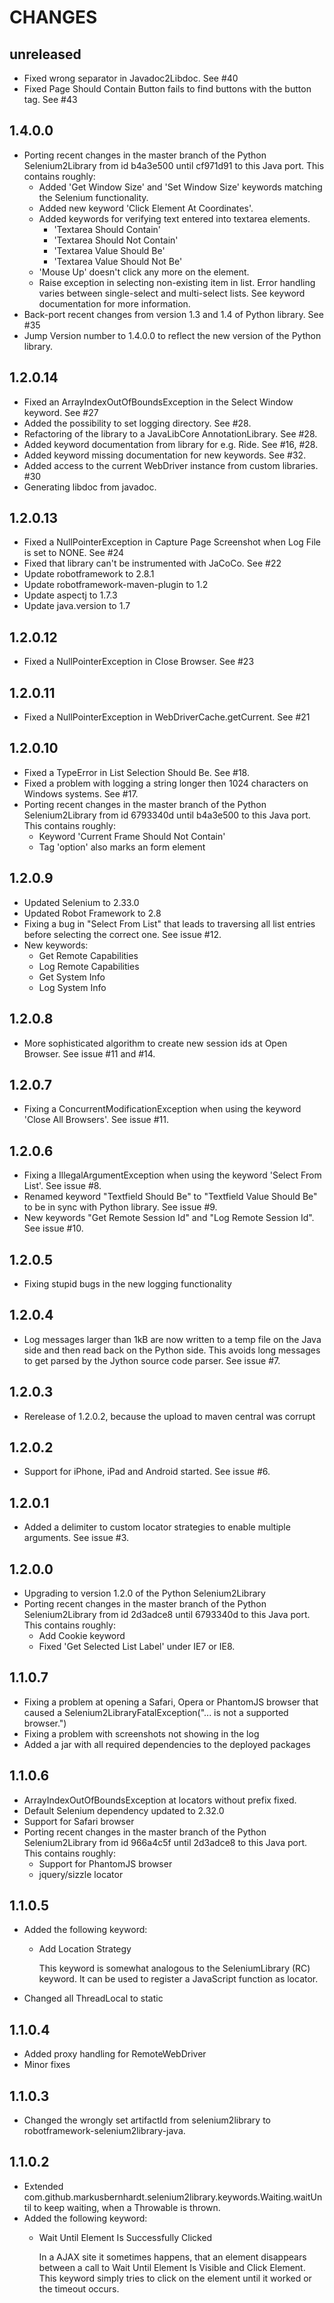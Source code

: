 CHANGES
=======

unreleased
----------
* Fixed wrong separator in Javadoc2Libdoc. See #40
* Fixed Page Should Contain Button fails to find buttons with the button tag. See #43

1.4.0.0
-------

* Porting recent changes in the master branch of the Python Selenium2Library
  from id b4a3e500 until cf971d91 to this Java port. This contains roughly:
  * Added 'Get Window Size' and 'Set Window Size' keywords matching the Selenium functionality.
  * Added new keyword 'Click Element At Coordinates'.
  * Added keywords for verifying text entered into textarea elements.
    * 'Textarea Should Contain'
    * 'Textarea Should Not Contain'
    * 'Textarea Value Should Be'
    * 'Textarea Value Should Not Be'
  * 'Mouse Up' doesn't click any more on the element.
  * Raise exception in selecting non-existing item in list. Error handling varies
    between single-select and multi-select lists. See keyword documentation for
    more information.
* Back-port recent changes from version 1.3 and 1.4 of Python library. See #35
* Jump Version number to 1.4.0.0 to reflect the new version of the Python library.

1.2.0.14
--------

* Fixed an ArrayIndexOutOfBoundsException in the Select Window keyword. See #27
* Added the possibility to set logging directory. See #28.
* Refactoring of the library to a JavaLibCore AnnotationLibrary. See #28.
* Added keyword documentation from library for e.g. Ride. See #16, #28.
* Added keyword missing documentation for new keywords. See #32.
* Added access to the current WebDriver instance from custom libraries. #30
* Generating libdoc from javadoc.

1.2.0.13
--------

* Fixed a NullPointerException in Capture Page Screenshot when Log File is set to NONE. See #24
* Fixed that library can't be instrumented with JaCoCo. See #22
* Update robotframework to 2.8.1
* Update robotframework-maven-plugin to 1.2
* Update aspectj to 1.7.3
* Update java.version to 1.7

1.2.0.12
--------

* Fixed a NullPointerException in Close Browser. See #23

1.2.0.11
--------

* Fixed a NullPointerException in WebDriverCache.getCurrent. See #21

1.2.0.10
--------

* Fixed a TypeError in List Selection Should Be. See #18.
* Fixed a problem with logging a string longer then 1024 characters on Windows systems. See #17.
* Porting recent changes in the master branch of the Python Selenium2Library
  from id 6793340d until b4a3e500 to this Java port. This contains roughly:
  * Keyword 'Current Frame Should Not Contain'
  * Tag 'option' also marks an form element
  

1.2.0.9
-------

* Updated Selenium to 2.33.0
* Updated Robot Framework to 2.8
* Fixing a bug in "Select From List" that leads to traversing all list entries before selecting 
  the correct one. See issue #12. 
* New keywords:
  * Get Remote Capabilities
  * Log Remote Capabilities
  * Get System Info
  * Log System Info

1.2.0.8
-------

* More sophisticated algorithm to create new session ids at Open Browser. See issue #11 and #14.

1.2.0.7
-------

* Fixing a ConcurrentModificationException when using the keyword 'Close All Browsers'. See issue #11.

1.2.0.6
-------

* Fixing a IllegalArgumentException when using the keyword 'Select From List'. See issue #8.
* Renamed keyword "Textfield Should Be" to "Textfield Value Should Be" to be in sync with Python library. See issue #9.
* New keywords "Get Remote Session Id" and "Log Remote Session Id". See issue #10.
  
1.2.0.5
-------

* Fixing stupid bugs in the new logging functionality

1.2.0.4
-------

* Log messages larger than 1kB are now written to a temp file on the Java side and then read back
  on the Python side. This avoids long messages to get parsed by the Jython source code parser.
  See issue #7.

1.2.0.3
-------

* Rerelease of 1.2.0.2, because the upload to maven central was corrupt

1.2.0.2
-------

* Support for iPhone, iPad and Android started. See issue #6.

1.2.0.1
-------

* Added a delimiter to custom locator strategies to enable multiple arguments. See issue #3.

1.2.0.0
-------

* Upgrading to version 1.2.0 of the Python Selenium2Library
* Porting recent changes in the master branch of the Python Selenium2Library
  from id 2d3adce8 until 6793340d to this Java port. This contains roughly:
  * Add Cookie keyword
  * Fixed 'Get Selected List Label' under IE7 or IE8.

1.1.0.7
-------

* Fixing a problem at opening a Safari, Opera or PhantomJS browser that caused a Selenium2LibraryFatalException("... is not a supported browser.")
* Fixing a problem with screenshots not showing in the log
* Added a jar with all required dependencies to the deployed packages   

1.1.0.6
-------

* ArrayIndexOutOfBoundsException at locators without prefix fixed.
* Default Selenium dependency updated to 2.32.0
* Support for Safari browser
* Porting recent changes in the master branch of the Python Selenium2Library
  from id 966a4c5f until 2d3adce8 to this Java port. This contains roughly:
  * Support for PhantomJS browser
  * jquery/sizzle locator
  

1.1.0.5
-------

* Added the following keyword:
  * Add Location Strategy
  
    This keyword is somewhat analogous to the SeleniumLibrary (RC) keyword. 
    It can be used to register a JavaScript function as locator. 
* Changed all ThreadLocal<PythonInterpreter> to static


1.1.0.4
-------

* Added proxy handling for RemoteWebDriver
* Minor fixes


1.1.0.3
-------

* Changed the wrongly set artifactId from selenium2library to 
  robotframework-selenium2library-java.


1.1.0.2
-------

* Extended com.github.markusbernhardt.selenium2library.keywords.Waiting.waitUntil
  to keep waiting, when a Throwable is thrown.
* Added the following keyword:
  * Wait Until Element Is Successfully Clicked
  
    In a AJAX site it sometimes happens, that an element disappears between
    a call to Wait Until Element Is Visible and Click Element. This keyword
    simply tries to click on the element until it worked or the timeout
    occurs. 